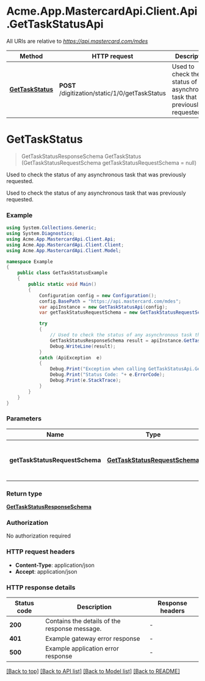 # Acme.App.MastercardApi.Client.Api.GetTaskStatusApi

All URIs are relative to *https://api.mastercard.com/mdes*

Method | HTTP request | Description
------------- | ------------- | -------------
[**GetTaskStatus**](GetTaskStatusApi.md#gettaskstatus) | **POST** /digitization/static/1/0/getTaskStatus | Used to check the status of any asynchronous task that was previously requested.


<a name="gettaskstatus"></a>
# **GetTaskStatus**
> GetTaskStatusResponseSchema GetTaskStatus (GetTaskStatusRequestSchema getTaskStatusRequestSchema = null)

Used to check the status of any asynchronous task that was previously requested.

Used to check the status of any asynchronous task that was previously requested. 

### Example
```csharp
using System.Collections.Generic;
using System.Diagnostics;
using Acme.App.MastercardApi.Client.Api;
using Acme.App.MastercardApi.Client.Client;
using Acme.App.MastercardApi.Client.Model;

namespace Example
{
    public class GetTaskStatusExample
    {
        public static void Main()
        {
            Configuration config = new Configuration();
            config.BasePath = "https://api.mastercard.com/mdes";
            var apiInstance = new GetTaskStatusApi(config);
            var getTaskStatusRequestSchema = new GetTaskStatusRequestSchema(); // GetTaskStatusRequestSchema | Contains the details of the request message.  (optional) 

            try
            {
                // Used to check the status of any asynchronous task that was previously requested.
                GetTaskStatusResponseSchema result = apiInstance.GetTaskStatus(getTaskStatusRequestSchema);
                Debug.WriteLine(result);
            }
            catch (ApiException  e)
            {
                Debug.Print("Exception when calling GetTaskStatusApi.GetTaskStatus: " + e.Message );
                Debug.Print("Status Code: "+ e.ErrorCode);
                Debug.Print(e.StackTrace);
            }
        }
    }
}
```

### Parameters

Name | Type | Description  | Notes
------------- | ------------- | ------------- | -------------
 **getTaskStatusRequestSchema** | [**GetTaskStatusRequestSchema**](GetTaskStatusRequestSchema.md)| Contains the details of the request message.  | [optional] 

### Return type

[**GetTaskStatusResponseSchema**](GetTaskStatusResponseSchema.md)

### Authorization

No authorization required

### HTTP request headers

 - **Content-Type**: application/json
 - **Accept**: application/json


### HTTP response details
| Status code | Description | Response headers |
|-------------|-------------|------------------|
| **200** | Contains the details of the response message.  |  -  |
| **401** | Example gateway error response  |  -  |
| **500** | Example application error response  |  -  |

[[Back to top]](#) [[Back to API list]](../README.md#documentation-for-api-endpoints) [[Back to Model list]](../README.md#documentation-for-models) [[Back to README]](../README.md)

